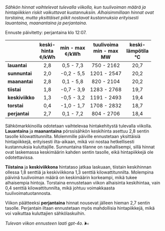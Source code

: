 *Sähkön hinnat vaihtelevat tulevalla viikolla, kun tuulivoiman määrä ja hintapiikkien riskit vaikuttavat kustannuksiin. Alhaisimmillaan hinnat ovat torstaina, mutta yksittäiset piikit nostavat kustannuksia erityisesti lauantaina, maanantaina ja perjantaina.*

Ennuste päivitetty: perjantaina klo 12:07.

|            | keski-<br>hinta<br>¢/kWh | min - max<br>¢/kWh | tuulivoima<br>min - max<br>MW | keski-<br>lämpötila<br>°C |
|:-----------|:----------------:|:----------------:|:-------------:|:-------------:|
| **lauantai**  | 2,8 | 0,5 - 7,3 | 750 - 2162 | 20,7 |
| **sunnuntai** | 2,0 | -0,2 - 5,5 | 1201 - 2547 | 20,2 |
| **maanantai** | 2,8 | 0,1 - 5,8 | 820 - 2104 | 20,2 |
| **tiistai**   | 1,8 | -0,7 - 3,9 | 1283 - 2768 | 19,7 |
| **keskiviikko**| 1,3 | -0,5 - 3,2 | 1191 - 2493 | 19,4 |
| **torstai**   | 0,4 | -1,0 - 1,7 | 1708 - 2832 | 18,7 |
| **perjantai** | 2,7 | 0,1 - 7,2 | 804 - 2706 | 18,4 |

Sähkömarkkinoilla odotetaan vaihtelevaa hintakehitystä tulevalla viikolla. **Lauantaina** ja **maanantaina** pörssisähkön keskihinta asettuu 2,8 sentin tasolle kilowattitunnilta. Molemmille päiville ennustetaan yksittäisiä hintapiikkejä, erityisesti ilta-aikaan, mikä voi nostaa hetkellisesti kustannuksia kuluttajille. Sunnuntaina tilanne on rauhallisempi, sillä hinnat ovat laskemassa keskimäärin kahden sentin tasolle, eikä hintapiikkejä ole odotettavissa.

**Tiistaina** ja **keskiviikkona** hintataso jatkaa laskuaan, tiistain keskihinnan ollessa 1,8 senttiä ja keskiviikkona 1,3 senttiä kilowattitunnilta. Molempina päivinä tuulivoiman määrä on keskimäärin korkeampi, mikä tukee alhaisempia hintoja. Torstaina ennustetaan viikon alhaisinta keskihintaa, vain 0,4 senttiä kilowattitunnilta, mikä johtuu voimakkaasta tuulivoimatuotannosta.

Viikon päätteeksi **perjantaina** hinnat nousevat jälleen hieman 2,7 sentin tasolle. Perjantain iltaan ennustetaan myös mahdollisia hintapiikkejä, mikä voi vaikuttaa kuluttajien sähkölaskuihin.

*Tulevan viikon ennusteen laati gpt-4o.* 🌬️
